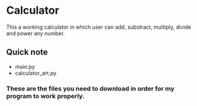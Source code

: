 # Calculator
This a working calculator in which user can add, substract, multiply, divide and power any number.
## Quick note
- main.py
- calculator_art.py
### These are the files you need to download in order for my program to work properly.
